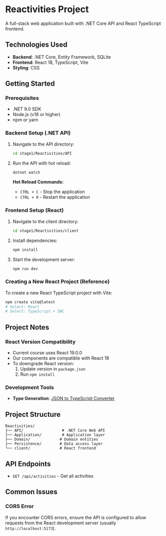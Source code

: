 # Reactivities Project

A full-stack web application built with .NET Core API and React TypeScript frontend.

## Technologies Used

- **Backend**: .NET Core, Entity Framework, SQLite
- **Frontend**: React 18, TypeScript, Vite
- **Styling**: CSS

## Getting Started

### Prerequisites

- .NET 9.0 SDK
- Node.js (v18 or higher)
- npm or yarn

### Backend Setup (.NET API)

1. Navigate to the API directory:
   ```bash
   cd stage1/Reactivities/API
   ```

2. Run the API with hot reload:
   ```bash
   dotnet watch
   ```

   **Hot Reload Commands:**
   - `CTRL + C` - Stop the application
   - `CTRL + R` - Restart the application

### Frontend Setup (React)

1. Navigate to the client directory:
   ```bash
   cd stage1/Reactivities/client
   ```

2. Install dependencies:
   ```bash
   npm install
   ```

3. Start the development server:
   ```bash
   npm run dev
   ```

### Creating a New React Project (Reference)

To create a new React TypeScript project with Vite:

```bash
npm create vite@latest
# Select: React
# Select: TypeScript + SWC
```

## Project Notes

### React Version Compatibility

- Current course uses React 19.0.0
- Our components are compatible with React 18
- To downgrade React version:
  1. Update version in `package.json`
  2. Run `npm install`

### Development Tools

- **Type Generation**: [JSON to TypeScript Converter](https://transform.tools/json-to-typescript)

## Project Structure

```
Reactivities/
├── API/                 # .NET Core Web API
├── Application/         # Application layer
├── Domain/             # Domain entities
├── Persistence/        # Data access layer
└── client/             # React frontend
```

## API Endpoints

- `GET /api/activities` - Get all activities

## Common Issues

### CORS Error
If you encounter CORS errors, ensure the API is configured to allow requests from the React development server (usually `http://localhost:5173`).
